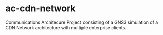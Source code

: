 # ac-cdn-network
Communications Architecure Project consisting of a GNS3 simulation of a CDN Network architecture with multiple enterprise clients.
